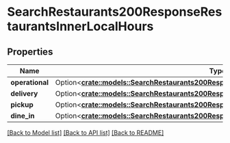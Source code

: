 # SearchRestaurants200ResponseRestaurantsInnerLocalHours

## Properties

Name | Type | Description | Notes
------------ | ------------- | ------------- | -------------
**operational** | Option<[**crate::models::SearchRestaurants200ResponseRestaurantsInnerLocalHoursOperational**](searchRestaurants_200_response_restaurants_inner_local_hours_operational.md)> |  | [optional]
**delivery** | Option<[**crate::models::SearchRestaurants200ResponseRestaurantsInnerLocalHoursOperational**](searchRestaurants_200_response_restaurants_inner_local_hours_operational.md)> |  | [optional]
**pickup** | Option<[**crate::models::SearchRestaurants200ResponseRestaurantsInnerLocalHoursOperational**](searchRestaurants_200_response_restaurants_inner_local_hours_operational.md)> |  | [optional]
**dine_in** | Option<[**crate::models::SearchRestaurants200ResponseRestaurantsInnerLocalHoursOperational**](searchRestaurants_200_response_restaurants_inner_local_hours_operational.md)> |  | [optional]

[[Back to Model list]](../README.md#documentation-for-models) [[Back to API list]](../README.md#documentation-for-api-endpoints) [[Back to README]](../README.md)


